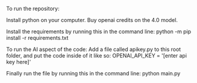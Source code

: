 To run the repository:

Install python on your computer.
Buy openai credits on the 4.0 model.


Install the requirements by running this in the command line:
python -m pip install -r requirements.txt


To run the AI aspect of the code:
Add a file called apikey.py to this root folder, and put the code inside of it like so:
OPENAI_API_KEY = '[enter api key here]'

Finally run the file by running this in the command line:
python main.py



